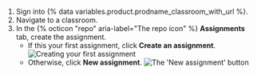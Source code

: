 1. Sign into {% data variables.product.prodname_classroom_with_url %}.
1. Navigate to a classroom.
1. In the {% octicon "repo" aria-label="The repo icon" %} **Assignments** tab, create the assignment.
   - If this your first assignment, click **Create an assignment**.
     ![Creating your first assignment](/assets/images/help/classroom/assignments-create-first-assignment.png)
   - Otherwise, click **New assignment**.
     ![The 'New assignment' button](/assets/images/help/classroom/assignments-click-new-assignment-button.png)
